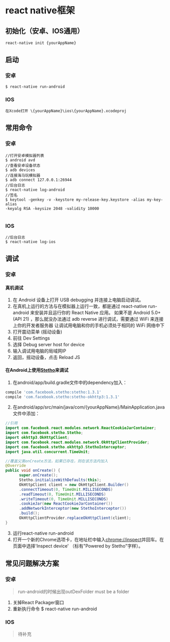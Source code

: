 # react native框架
## 初始化（安卓、IOS通用）

```
react-native init {yourAppName}
```

## 启动

### 安卓
```
$ react-native run-android
```

### IOS

```
在Xcode打开 \{yourAppName}\ios\{yourAppName}.xcodeproj
```

## 常用命令

### 安卓

```
//打开安卓模拟器列表
$ android avd 
//查看安卓设备状态
$ adb devices 
//连接海马玩模拟器
$ adb connect 127.0.0.1:26944
//后台日志
$ react-native log-android
//签名
$ keytool -genkey -v -keystore my-release-key.keystore -alias my-key-alias
-keyalg RSA -keysize 2048 -validity 10000


```

### IOS
```
//后台日志
$ react-native log-ios
```


## 调试

### 安卓

#### 真机调试

1. 在 Android 设备上打开 USB debugging 并连接上电脑启动调试。
2. 在真机上运行的方法与在模拟器上运行一致，都是通过 react-native run-android 来安装并且运行你的 React Native 应用。
如果不是 Android 5.0+ (API 21) ，那么就没办法通过 adb reverse 进行调试，需要通过 WiFi 来连接上你的开发者服务器
让调试用电脑和你的手机必须处于相同的 WiFi 网络中下
3. 打开震动菜单 (摇动设备)
4. 前往 Dev Settings
5. 选择 Debug server host for device
6. 输入调试用电脑的局域网IP
7. 返回，摇动设备，点击 Reload JS


#### 在Android上使用[Stetho](http://facebook.github.io/stetho/)来调试
1. 在android/app/build.gradle文件中的dependency加入：
```js
compile 'com.facebook.stetho:stetho:1.3.1'
compile 'com.facebook.stetho:stetho-okhttp3:1.3.1'
```

2. 在android/app/src/main/java/com/{yourAppName}/MainApplication.java文件中添加：
```java
//引用
import com.facebook.react.modules.network.ReactCookieJarContainer;
import com.facebook.stetho.Stetho;
import okhttp3.OkHttpClient;
import com.facebook.react.modules.network.OkHttpClientProvider;
import com.facebook.stetho.okhttp3.StethoInterceptor;
import java.util.concurrent.TimeUnit;
```
```java
//覆盖父类onCreate方法，如果已存在，则在该方法内加入
@Override
public void onCreate() {
      super.onCreate();
      Stetho.initializeWithDefaults(this);
      OkHttpClient client = new OkHttpClient.Builder()
      .connectTimeout(0, TimeUnit.MILLISECONDS)
      .readTimeout(0, TimeUnit.MILLISECONDS)
      .writeTimeout(0, TimeUnit.MILLISECONDS)
      .cookieJar(new ReactCookieJarContainer())
      .addNetworkInterceptor(new StethoInterceptor())
      .build();
      OkHttpClientProvider.replaceOkHttpClient(client);
}
```
3. 运行react-native run-android
4. 打开一个新的Chrome选项卡，在地址栏中输入[chrome://inspect](chrome://inspect)并回车。在页面中选择'Inspect device' （标有"Powered by Stetho"字样）。


## 常见问题解决方案
### 安卓
> run-android的时候出现outDexFolder must be a folder

1. 关掉React Packager窗口
2. 重新执行命令 $ react-native run-android

### IOS
> 待补充























